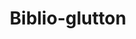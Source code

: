 ---
layout: default
description: 'Framework dedicated to bibliographic information. It includes:


  -- a bibliographical reference matching service: from an input such as a raw bibliographical
  reference and/or a combination of key metadata, the service will return the disambiguated
  bibliographical object with in particular its DOI and a set of metadata aggregated
  from Crossref and other sources,

  --  a fast metadata look-up service: from a "strong" identifier such as DOI, PMID,
  etc. the service will return a set of metadata aggregated from Crossref and other
  sources,

  --  various mapping between DOI, PMID, PMC, ISTEX ID and ark, integrated in the
  bibliographical service,

  --  Open Access resolver: Integration of Open Access links via the Unpaywall dataset
  from Impactstory,

  --  Gap and daily update for Crossref resources (via the Crossref REST API), so
  that your glutton data service stays always in sync with Crossref,

  --  MeSH classes mapping for PubMed articles.'
last_edit: Wed, 28 Jun 2023 18:35:29 GMT
location: https://github.com/kermitt2/biblio-glutton
shortname: biblio-glutton
tags:
- citation
- metadata
- identifiers
- mapping
title: Biblio-glutton
uuid: 9519fa86-2fa6-4600-9c10-06ceef41f423
---